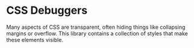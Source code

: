 # CSS Debuggers

Many aspects of CSS are transparent, often hiding things like collapsing margins or overflow.
This library contains a collection of styles that make these elements visible.
